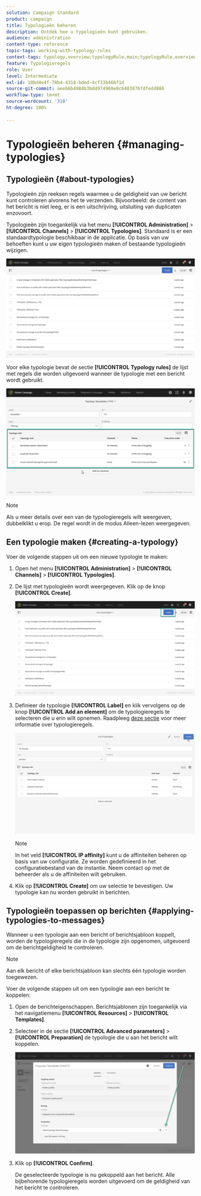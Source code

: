 ```yaml
---
solution: Campaign Standard
product: campaign
title: Typologieën beheren
description: Ontdek hoe u typologieën kunt gebruiken.
audience: administration
content-type: reference
topic-tags: working-with-typology-rules
context-tags: typology,overview;typologyRule,main;typologyRule,overview
feature: Typologieregels
role: User
level: Intermediate
exl-id: 10bd4e4f-78b4-4318-bded-4cf33b466f1d
source-git-commit: aeeb6b4984b3bdd974960e8c6403876fdfedd886
workflow-type: tm+mt
source-wordcount: '310'
ht-degree: 100%

---
```


# Typologieën beheren {#managing-typologies}

## Typologieën {#about-typologies}

Typologieën zijn reeksen regels waarmee u de geldigheid van uw bericht kunt controleren alvorens het te verzenden. Bijvoorbeeld: de content van het bericht is niet leeg, er is een uitschrijving, uitsluiting van duplicaten enzovoort.

Typologieën zijn toegankelijk via het menu **[!UICONTROL Administration]** > **[!UICONTROL Channels]** > **[!UICONTROL Typologies]**. Standaard is er een standaardtypologie beschikbaar in de applicatie. Op basis van uw behoeften kunt u uw eigen typologieën maken of bestaande typologieën wijzigen.

![](assets/typologies-list.png)

Voor elke typologie bevat de sectie **[!UICONTROL Typology rules]** de lijst met regels die worden uitgevoerd wanneer de typologie met een bericht wordt gebruikt.

![](assets/typology_typo-rule-list.png)

>[!NOTE]
>
>Als u meer details over een van de typologieregels wilt weergeven, dubbelklikt u erop. De regel wordt in de modus Alleen-lezen weergegeven.

## Een typologie maken {#creating-a-typology}

Voer de volgende stappen uit om een nieuwe typologie te maken:

1. Open het menu **[!UICONTROL Administration]** > **[!UICONTROL Channels]** > **[!UICONTROL Typologies]**.

1. De lijst met typologieën wordt weergegeven. Klik op de knop **[!UICONTROL Create]**.

   ![](assets/typologies-create.png)

1. Definieer de typologie **[!UICONTROL Label]** en klik vervolgens op de knop **[!UICONTROL Add an element]** om de typologieregels te selecteren die u erin wilt opnemen. Raadpleeg [deze sectie](../../sending/using/managing-typology-rules.md) voor meer informatie over typologieregels.

   ![](assets/typology_addrules.png)

   >[!NOTE]
   >
   >In het veld **[!UICONTROL IP affinity]** kunt u de affiniteiten beheren op basis van uw configuratie. Ze worden gedefinieerd in het configuratiebestand van de instantie. Neem contact op met de beheerder als u de affiniteiten wilt gebruiken.

1. Klik op **[!UICONTROL Create]** om uw selectie te bevestigen. Uw typologie kan nu worden gebruikt in berichten.

## Typologieën toepassen op berichten {#applying-typologies-to-messages}

Wanneer u een typologie aan een bericht of berichtsjabloon koppelt, worden de typologieregels die in de typologie zijn opgenomen, uitgevoerd om de berichtgeldigheid te controleren.

>[!NOTE]
>
>Aan elk bericht of elke berichtsjabloon kan slechts één typologie worden toegewezen.

Voer de volgende stappen uit om een typologie aan een bericht te koppelen:

1. Open de berichteigenschappen. Berichtsjablonen zijn toegankelijk via het navigatiemenu **[!UICONTROL Resources]** > **[!UICONTROL Templates]**.

1. Selecteer in de sectie **[!UICONTROL Advanced parameters]** > **[!UICONTROL Preparation]** de typologie die u aan het bericht wilt koppelen.

   ![](assets/typology_message.png)

1. Klik op **[!UICONTROL Confirm]**.

   De geselecteerde typologie is nu gekoppeld aan het bericht. Alle bijbehorende typologieregels worden uitgevoerd om de geldigheid van het bericht te controleren.
